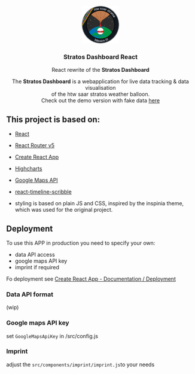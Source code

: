 <p align="center">
    <img src="https://github.com/itshallrun/stratos_react/blob/master/src/components/logo/logo_2016.png" width="100"    height="100" margin="auto"/>
</p>

<h3 align="center">
  Stratos Dashboard React
</h3>

<p align="center">
  React rewrite of the <b>Stratos Dashboard</b>
</p>


<p align="center">
  The <b>Stratos Dashboard</b> is a webapplication for live data tracking & data visualisation <br/> of the htw saar stratos weather balloon. <br/>
  Check out the demo version with fake data <a href="https://itshallrun.github.io/stratos_react/dashboard">here</a>
</p>








## This project is based on:

- [React](https://reactjs.org/)
- [React Router v5](https://reacttraining.com/react-router/web/guides/quick-start)
- [Create React App](https://github.com/facebook/create-react-app)
- [Highcharts](https://www.highcharts.com/)
- [Google Maps API](https://developers.google.com/maps/documentation/javascript/tutorial?hl=de)
- [react-timeline-scribble](https://github.com/project-cemetery/react-timeline-scribble#readme)

- styling is based on plain JS and CSS, inspired by the inspinia theme, which was used for the original project.

## Deployment
To use this APP in production you need to specify your own:

- data API access
- google maps API key
- imprint if required

Fo deployment see [Create React App - Documentation / Deployment](https://facebook.github.io/create-react-app/docs/deployment)

### Data API format
(wip)

### Google maps API key
set `GoogleMapsApiKey` in /src/config.js

### Imprint
adjust the `src/components/imprint/imprint.js`to your needs
